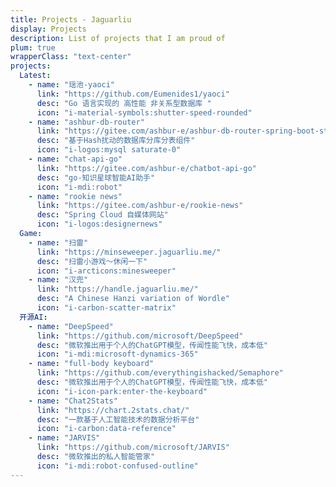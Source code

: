 ```yaml
---
title: Projects - Jaguarliu
display: Projects
description: List of projects that I am proud of
plum: true
wrapperClass: "text-center"
projects:
  Latest:
    - name: "瑶池-yaoci"
      link: "https://github.com/Eumenides1/yaoci"
      desc: "Go 语言实现的 高性能 非关系型数据库 "
      icon: "i-material-symbols:shutter-speed-rounded"
    - name: "ashbur-db-router"
      link: "https://gitee.com/ashbur-e/ashbur-db-router-spring-boot-starter"
      desc: "基于Hash扰动的数据库分库分表组件"
      icon: "i-logos:mysql saturate-0"
    - name: "chat-api-go"
      link: "https://gitee.com/ashbur-e/chatbot-api-go"
      desc: "go-知识星球智能AI助手"
      icon: "i-mdi:robot"
    - name: "rookie news"
      link: "https://gitee.com/ashbur-e/rookie-news"
      desc: "Spring Cloud 自媒体网站"
      icon: "i-logos:designernews"
  Game:
    - name: "扫雷"
      link: "https://minseweeper.jaguarliu.me/"
      desc: "扫雷小游戏～休闲一下"
      icon: "i-arcticons:minesweeper"
    - name: "汉兜"
      link: "https://handle.jaguarliu.me/"
      desc: "A Chinese Hanzi variation of Wordle"
      icon: "i-carbon-scatter-matrix"
  开源AI:
    - name: "DeepSpeed"
      link: "https://github.com/microsoft/DeepSpeed"
      desc: "微软推出用于个人的ChatGPT模型，传闻性能飞快，成本低"
      icon: "i-mdi:microsoft-dynamics-365"
    - name: "full-body keyboard"
      link: "https://github.com/everythingishacked/Semaphore"
      desc: "微软推出用于个人的ChatGPT模型，传闻性能飞快，成本低"
      icon: "i-icon-park:enter-the-keyboard"
    - name: "Chat2Stats"
      link: "https://chart.2stats.chat/"
      desc: "一款基于人工智能技术的数据分析平台"
      icon: "i-carbon:data-reference"
    - name: "JARVIS"
      link: "https://github.com/microsoft/JARVIS"
      desc: "微软推出的私人智能管家"
      icon: "i-mdi:robot-confused-outline"
---
```


<ListProjects :projects="frontmatter.projects" />
